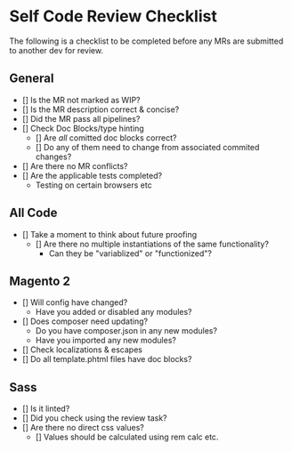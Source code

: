 # Self Code Review Checklist

The following is a checklist to be completed before any MRs are submitted to another dev for review.

## General
- [] Is the MR not marked as WIP?
- [] Is the MR description correct & concise?
- [] Did the MR pass all pipelines?
- [] Check Doc Blocks/type hinting
  - [] Are *all* comitted doc blocks correct?
  - [] Do any of them need to change from associated commited changes?
- [] Are there no MR conflicts?
- [] Are the applicable tests completed?
  - Testing on certain browsers etc

## All Code
- [] Take a moment to think about future proofing
  - [] Are there no multiple instantiations of the same functionality?
    - Can they be "variablized" or "functionized"?

## Magento 2
- [] Will config have changed?
  - Have you added or disabled any modules?
- [] Does composer need updating?
  - Do you have composer.json in any new modules?
  - Have you imported any new modules?
- [] Check localizations & escapes
- [] Do all template.phtml files have doc blocks?

## Sass
- [] Is it linted?
- [] Did you check using the review task?
- [] Are there no direct css values?
  - [] Values should be calculated using rem calc etc.
